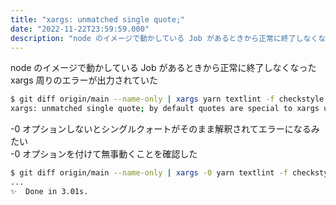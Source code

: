 ```yaml
---
title: "xargs: unmatched single quote;"
date: "2022-11-22T23:59:59.000"
description: "node のイメージで動かしている Job があるときから正常に終了しなくなった"
---
```


node のイメージで動かしている Job があるときから正常に終了しなくなった  
xargs 周りのエラーが出力されていた

```sh
$ git diff origin/main --name-only | xargs yarn textlint -f checkstyle
xargs: unmatched single quote; by default quotes are special to xargs unless you use the -0 option
```

-0 オプションしないとシングルクォートがそのまま解釈されてエラーになるみたい  
-0 オプションを付けて無事動くことを確認した

```sh
$ git diff origin/main --name-only | xargs -0 yarn textlint -f checkstyle
...
✨  Done in 3.01s.
```
